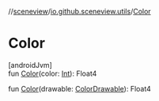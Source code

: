 //[sceneview](../../index.md)/[io.github.sceneview.utils](index.md)/[Color](-color.md)

# Color

[androidJvm]\
fun [Color](-color.md)(color: [Int](https://kotlinlang.org/api/latest/jvm/stdlib/kotlin/-int/index.html)): Float4

fun [Color](-color.md)(drawable: [ColorDrawable](https://developer.android.com/reference/kotlin/android/graphics/drawable/ColorDrawable.html)): Float4
